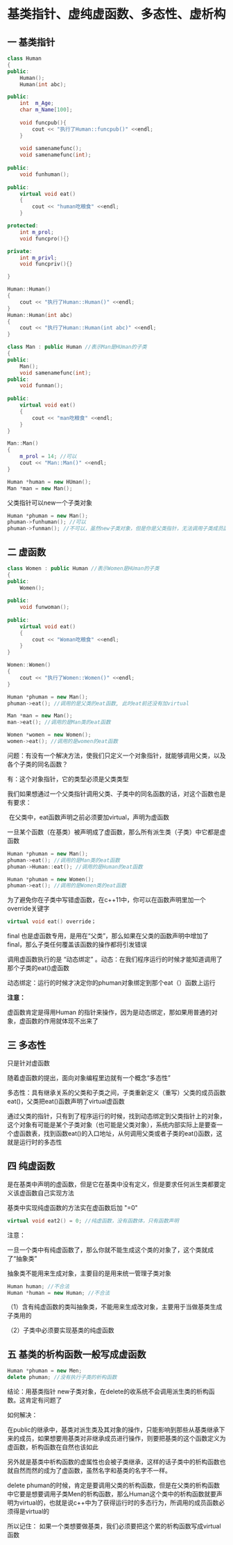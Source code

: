 # 基类指针、虚纯虚函数、多态性、虚析构

## 一 基类指针

```c++
class Human
{
public:
    Human();
    Human(int abc);

public:
	int  m_Age;
    char m_Name[100];
    
    void funcpub(){
        cout << "执行了Human::funcpub()" <<endl;
    }
    
    void samenamefunc();
    void samenamefunc(int);
    
public:
	void funhuman();
    
public:
    virtual void eat()
    {
        cout << "human吃粮食" <<endl;
    }

protected:
    int m_prol;
    void funcpro(){}

private:
	int m_privl;
    void funcpriv(){}

}

Human::Human()
{
    cout << "执行了Human::Human()" <<endl;
}
Human::Human(int abc)
{
    cout << "执行了Human::Human(int abc)" <<endl;
}

class Man : public Human //表示Man是HUman的子类
{
public:
    Man();
    void samenamefunc(int);
public:
	void funman();
    
public:
    virtual void eat()
    {
        cout << "man吃粮食" <<endl;
    }
}

Man::Man()
{
    m_prol = 14; //可以
    cout << "Man::Man()" <<endl;
}
```

```c++
Human *human = new HUman();
Man *man = new Man();
```

父类指针可以new一个子类对象

```c++
Human *phuman = new Man();
phuman->funhuman(); //可以
phuman->funman(); //不可以，虽然new子类对象，但是你是父类指针，无法调用子类成员函数
```

## 二 虚函数

```c++
class Women : public Human //表示Women是HUman的子类
{
public:
    Women();
   
public:
	void funwoman();
    
public:
    virtual void eat()
    {
        cout << "Woman吃粮食" <<endl;
    }
}

Women::Women()
{
    cout << "执行了Women::Women()" <<endl;
}
```

```c++
Human *phuman = new Man();
phuman->eat(); //调用的是父类的eat函数, 此时eat前还没有加virtual

Man *man = new Man();
man->eat(); //调用的是Man类的eat函数

Women *women = new Women();
women->eat(); //调用的是women的eat函数
```

问题：有没有一个解决方法，使我们只定义一个对象指针，就能够调用父类，以及各个子类的同名函数？

有：这个对象指针，它的类型必须是父类类型

我们如果想通过一个父类指针调用父类、子类中的同名函数的话，对这个函数也是有要求：

​	在父类中，eat函数声明之前必须要加virtual，声明为虚函数

一旦某个函数（在基类）被声明成了虚函数，那么所有派生类（子类）中它都是虚函数

```c++
Human *phuman = new Man();
phuman->eat(); //调用的是Man类的eat函数
phuman->Human::eat(); //调用的是Human的eat函数

Human *phuman = new Women();
phuman->eat(); //调用的是Women类的eat函数
```

为了避免你在子类中写错虚函数，在c++11中，你可以在函数声明里加一个override关键字

```c++
virtual void eat() override；
```

final 也是虚函数专用，是用在“父类”，那么如果在父类的函数声明中增加了final，那么子类任何覆盖该函数的操作都将引发错误

调用虚函数执行的是 “动态绑定” 。动态：在我们程序运行的时候才能知道调用了那个子类的eat()虚函数

动态绑定：运行的时候才决定你的phuman对象绑定到那个eat（）函数上运行

**注意：**

虚函数肯定是得用Human 的指针来操作，因为是动态绑定，那如果用普通的对象，虚函数的作用就体现不出来了

## 三 多态性

只是针对虚函数

随着虚函数的提出，面向对象编程里边就有一个概念“多态性”

多态性：具有继承关系的父类和子类之间，子类重新定义（重写）父类的成员函数eat()，父类把eat()函数声明了virtual虚函数

通过父类的指针，只有到了程序运行的时候，找到动态绑定到父类指针上的对象，这个对象有可能是某个子类对象（也可能是父类对象），系统内部实际上是要查一个虚函数表，找到函数eat()的入口地址，从何调用父类或者子类的eat()函数，这就是运行时的多态性

## 四 纯虚函数

是在基类中声明的虚函数，但是它在基类中没有定义，但是要求任何派生类都要定义该虚函数自己实现方法

基类中实现纯虚函数的方法实在虚函数后加 "=0"

```c++
virtual void eat2() = 0; //纯虚函数，没有函数体，只有函数声明
```

注意：

一旦一个类中有纯虚函数了，那么你就不能生成这个类的对象了，这个类就成了“抽象类”

抽象类不能用来生成对象，主要目的是用来统一管理子类对象

```c++
Human human; //不合法
Human *human = new Human; //不合法
```

（1）含有纯虚函数的类叫抽象类，不能用来生成改对象，主要用于当做基类生成子类用的

（2）子类中必须要实现基类的纯虚函数



## 五 基类的析构函数一般写成虚函数

```c++
Human *phuman = new Men;
delete phuman; //没有执行子类的析构函数
```

结论：用基类指针 new子类对象，在delete的收系统不会调用派生类的析构函数。这肯定有问题了

如何解决：

在public的继承中，基类对派生类及其对象的操作，只能影响到那些从基类继承下来的成员，如果想要用基类对非继承成员进行操作，则要把基类的这个函数定义为虚函数，析构函数在自然也该如此

另外就是基类中析构函数的虚属性也会被子类继承，这样的话子类中的析构函数也就自然而然的成为了虚函数，虽然名字和基类的名字不一样。

delete phuman的时候，肯定是要调用父类的析构函数，但是在父类的析构函数中它要是想要调用子类Men的析构函数，那么Human这个类中的析构函数就要声明为virtual的，也就是说c++中为了获得运行时的多态行为，所调用的成员函数必须得是virtual的

所以记住：
如果一个类想要做基类，我们必须要把这个累的析构函数写成virtual函数